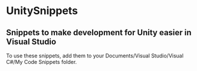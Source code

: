 # UnitySnippets
## Snippets to make development for Unity easier in Visual Studio

To use these snippets, add them to your Documents/Visual Studio/Visual C#/My Code Snippets folder.
